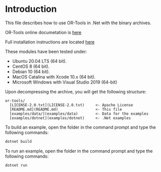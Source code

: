 # Introduction
This file describes how to use OR-Tools in .Net with the binary archives.

OR-Tools online documetation is
[here](https://developers.google.com/optimization)

Full installation instructions are located
[here](https://developers.google.com/optimization/install/dotnet/)

These modules have been tested under:
  - Ubuntu 20.04 LTS (64 bit).
  - CentOS 8 (64 bit).
  - Debian 10 (64 bit).
  - MacOS Catalina with Xcode 10.x (64 bit).
  - Microsoft Windows with Visual Studio 2019 (64-bit)

Upon decompressing the archive, you will get the following structure:
```
or-tools/
  [LICENSE-2.0.txt](LICENSE-2.0.txt)     <- Apache License
  [README.md](README.md)                 <- This file
  [examples/data/](examples/data)        <- Data for the examples
  [examples/dotnet](examples/dotnet)     <- .Net examples
```

To build an example, open the folder in the command prompt and type the following commands:
```sh
dotnet build
```

To run an example, open the folder in the command prompt and type the following commands:
```sh
dotnet run
```
